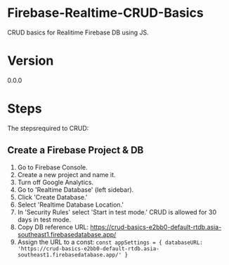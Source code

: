 # Firebase-Realtime-CRUD-Basics
 CRUD basics for Realitime Firebase DB using JS.

# Version
 0.0.0

# Steps
 The stepsrequired to CRUD:

## Create a Firebase Project & DB
1. Go to Firebase Console.
2. Create a new project and name it.
3. Turn off Google Analytics.
4. Go to 'Realtime Database' (left sidebar).
5. Click 'Create Database.'
6. Select 'Realtime Database Location.'
7. In 'Security Rules' select 'Start in test mode.' CRUD is allowed for 30 days in test mode.
8. Copy DB reference URL:
https://crud-basics-e2bb0-default-rtdb.asia-southeast1.firebasedatabase.app/
9. Assign the URL to a const:
`const appSettings = {
    databaseURL: 'https://crud-basics-e2bb0-default-rtdb.asia-southeast1.firebasedatabase.app/'
}`